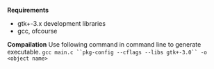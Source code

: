 **Requirements**
- gtk+-3.x development libraries
- gcc, ofcourse

**Compailation**
Use following command in command line to generate executable.
    `gcc main.c ``pkg-config --cflags --libs gtk+-3.0`` -o <object name>`
